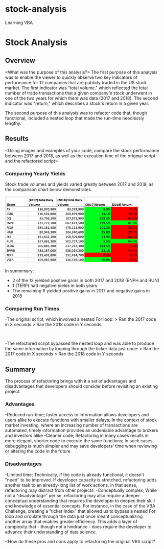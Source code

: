# stock-analysis
Learning VBA
# Stock Analysis

## Overview
<What was the purpose of this analysis?>
The first purpose of this analysis was to enable the viewer to quickly observe two key indicators  of performance for 12 companies that are publicly traded in the US stock market. The first indicator was "total volume," which reflected the total number of trade transactions that a given company's stock underwent in one of the two years for which there was data (2017 and 2018). The second indicator was "return," which describes a stock's return in a given year.

The second purpose of this analysis was to refactor code that, though functional, included a nested loop that made the run-time needlessly lengthy.

## Results
<Using images and examples of your code, compare the stock performance between 2017 and 2018, as well as the execution time of the original script and the refactored script>

### Comparing Yearly Yields
Stock trade volumes and yields varied greatly between 2017 and 2018, as the comparison chart below demonstrates.

![Volume and Return Comparison](https://github.com/temersonzetina/stock-analysis/blob/main/Yearly_Volume_Return_Comparison.png)

In summmary:

* 2 of the 12 yielded positive gains in both 2017 and 2018 (ENPH and RUN)
* 1 (TERP) had negative yields in both years
* The remaining 9 yielded positive gains in 2017 and negative gains in 2018

### Comparing Run Times
-The original script, which involved a nested For loop:
	> Ran the 2017 code in X seconds
	> Ran the 2018 code in Y seconds

<Image of timers>

-The refactored script bypassed the nested loop and was able to produce the same information by looping through the ticker data just once:
	> Ran the 2017 code in X seconds
	> Ran the 2018 code in Y seconds

## Summary
The process of refactoring brings with it a set of advantages and disadvantages that developers should consider before revisiting an existing project.

### Advantages
-Reduced run-time; faster access to information allows developers and users alike to execute functions with smaller delays; In the context of stock market investing, where an increasing number of transactions are automated, timely information provides an undeniable advantage to brokers and investors alike
-Cleaner code; Refactoring in many cases results in more elegant, shorter code to execute the same functions; In such cases, debugging is much simpler and may save developers' time when reviewing or altering the code in the future

### Disadvantages
-Limited time; Technically, if the code is already functional, it doesn't "need" to be improved. If developer capacity is stretched, refactoring adds another task to an already-long list of work actions. In that sense, refactoring may distract from other projects.
-Conceptually complex; While not a "disadvantage" per se, refactoring may also require a deeper conceptual understanding that requires the developer to deepen their skill and knowledge of essential concepts. For instance, in the case of the VBA Challenge, creating a "ticker index" that allowed us to bypass a nested For loop and circulate through the data just once meant conceptualizing another array that enables greater efficiency. This adds a layer of complexity that - though not a hindrance - does require the developer to advance their understanding of data science.

<How do these pros and cons apply to refactoring the original VBS script?



